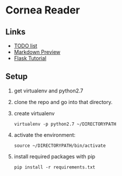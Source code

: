 Cornea Reader
======

## Links ##

- <a href="https://docs.google.com/document/d/1beOk0C9akyP1IJbl2NXgXpm7TkNPocqTxNZEK1QNKyc/edit" target="_blank">TODO list</a>
- <a href="http://github-markdown-preview.heroku.com/" target="_blank">Markdown Preview</a>
- <a href="http://flask.pocoo.org/docs/tutorial/" target="_blank">Flask Tutorial</a>

## Setup ##

1. get virtualenv and python2.7
2. clone the repo and go into that directory.
3. create virtualenv

    <code>virtualenv -p python2.7 ~/DIRECTORYPATH</code>

4. activate the environment:

    <code>source ~/DIRECTORYPATH/bin/activate</code>

5. install required packages with pip

    <code>pip install -r requirements.txt</code>